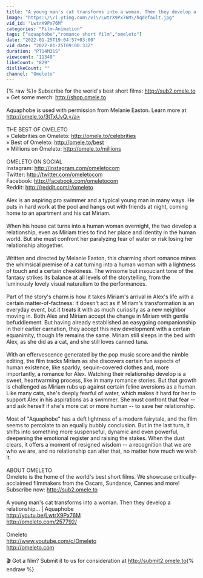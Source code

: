 ```yaml
---
title: "A young man's cat transforms into a woman. Then they develop a relationship... | Aquaphobe"
image: "https:\/\/i.ytimg.com\/vi\/LwtrX9Px76M\/hqdefault.jpg"
vid_id: "LwtrX9Px76M"
categories: "Film-Animation"
tags: ["aquaphobe","romance short film","omeleto"]
date: "2022-01-25T19:04:57+03:00"
vid_date: "2022-01-25T09:00:33Z"
duration: "PT14M31S"
viewcount: "11349"
likeCount: "829"
dislikeCount: ""
channel: "Omeleto"
---
```

{% raw %}» Subscribe for the world's best short films: <a rel="nofollow" target="blank" href="http://sub2.omele.to">http://sub2.omele.to</a><br />» Get some merch: <a rel="nofollow" target="blank" href="http://shop.omele.to">http://shop.omele.to</a><br /><br />Aquaphobe is used with permission from Melanie Easton. Learn more at <a rel="nofollow" target="blank" href="http://omele.to/3tTxUvQ.">http://omele.to/3tTxUvQ.</a><br /><br />THE BEST OF OMELETO<br />» Celebrities on Omeleto: <a rel="nofollow" target="blank" href="http://omele.to/celebrities">http://omele.to/celebrities</a><br />» Best of Omeleto: <a rel="nofollow" target="blank" href="http://omele.to/best">http://omele.to/best</a><br />» Millions on Omeleto: <a rel="nofollow" target="blank" href="http://omele.to/millions">http://omele.to/millions</a><br /><br />OMELETO ON SOCIAL<br />Instagram: <a rel="nofollow" target="blank" href="http://instagram.com/omeletocom">http://instagram.com/omeletocom</a><br />Twitter: <a rel="nofollow" target="blank" href="http://twitter.com/omeletocom">http://twitter.com/omeletocom</a><br />Facebook: <a rel="nofollow" target="blank" href="http://facebook.com/omeletocom">http://facebook.com/omeletocom</a><br />Reddit: <a rel="nofollow" target="blank" href="http://reddit.com/r/omeleto">http://reddit.com/r/omeleto</a><br /><br />Alex is an aspiring pro swimmer and a typical young man in many ways. He puts in hard work at the pool and hangs out with friends at night, coming home to an apartment and his cat Miriam.<br /><br />When his house cat turns into a human woman overnight, the two develop a relationship, even as Miriam tries to find her place and identity in the human world. But she must confront her paralyzing fear of water or risk losing her relationship altogether.<br /><br />Written and directed by Melanie Easton, this charming short romance mines the whimsical premise of a cat turning into a human woman with a lightness of touch and a certain cheekiness. The winsome but insouciant tone of the fantasy strikes its balance at all levels of the storytelling, from the luminously lovely visual naturalism to the performances.<br /><br />Part of the story's charm is how it takes Miriam's arrival in Alex's life with a certain matter-of-factness: it doesn't act as if Miriam's transformation is an everyday event, but it treats it with as much curiosity as a new neighbor moving in. Both Alex and Miriam accept the change in Miriam with gentle befuddlement. But having already established an easygoing companionship in their earlier carnation, they accept this new development with a certain equanimity, though life remains the same. Miriam still sleeps in the bed with Alex, as she did as a cat, and she still loves canned tuna.<br /><br />With an effervescence generated by the pop music score and the nimble editing, the film tracks Miriam as she discovers certain fun aspects of human existence, like sparkly, sequin-covered clothes and, more importantly, a romance for Alex. Watching their relationship develop is a sweet, heartwarming process, like in many romance stories. But that growth is challenged as Miriam rubs up against certain feline aversions as a human. Like many cats, she's deeply fearful of water, which makes it hard for her to support Alex in his aspirations as a swimmer. She must confront that fear -- and ask herself if she's more cat or more human -- to save her relationship.<br /><br />Most of &quot;Aquaphobe&quot; has a deft lightness of a modern fairytale, and the film seems to percolate to an equally bubbly conclusion. But in the last turn, it shifts into something more suspenseful, dynamic and even powerful, deepening the emotional register and raising the stakes. When the dust clears, it offers a moment of resigned wisdom -- a recognition that we are who we are, and no relationship can alter that, no matter how much we wish it.<br /><br />ABOUT OMELETO<br />Omeleto is the home of the world's best short films. We showcase critically-acclaimed filmmakers from the Oscars, Sundance, Cannes and more! Subscribe now: <a rel="nofollow" target="blank" href="http://sub2.omele.to">http://sub2.omele.to</a><br /><br />A young man's cat transforms into a woman. Then they develop a relationship... | Aquaphobe<br /><a rel="nofollow" target="blank" href="http://youtu.be/LwtrX9Px76M">http://youtu.be/LwtrX9Px76M</a><br /><a rel="nofollow" target="blank" href="http://omeleto.com/257792/">http://omeleto.com/257792/</a><br /><br />Omeleto<br /><a rel="nofollow" target="blank" href="http://www.youtube.com/c/Omeleto">http://www.youtube.com/c/Omeleto</a><br /><a rel="nofollow" target="blank" href="http://omeleto.com">http://omeleto.com</a><br /><br />🎬 Got a film? Submit it to us for consideration at <a rel="nofollow" target="blank" href="http://submit2.omele.to">http://submit2.omele.to</a>{% endraw %}
